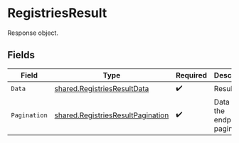 # RegistriesResult

Response object.


## Fields

| Field                                                                                  | Type                                                                                   | Required                                                                               | Description                                                                            |
| -------------------------------------------------------------------------------------- | -------------------------------------------------------------------------------------- | -------------------------------------------------------------------------------------- | -------------------------------------------------------------------------------------- |
| `Data`                                                                                 | [shared.RegistriesResultData](../../models/shared/registriesresultdata.md)             | :heavy_check_mark:                                                                     | Result data.                                                                           |
| `Pagination`                                                                           | [shared.RegistriesResultPagination](../../models/shared/registriesresultpagination.md) | :heavy_check_mark:                                                                     | Data about the endpoint pagination.                                                    |